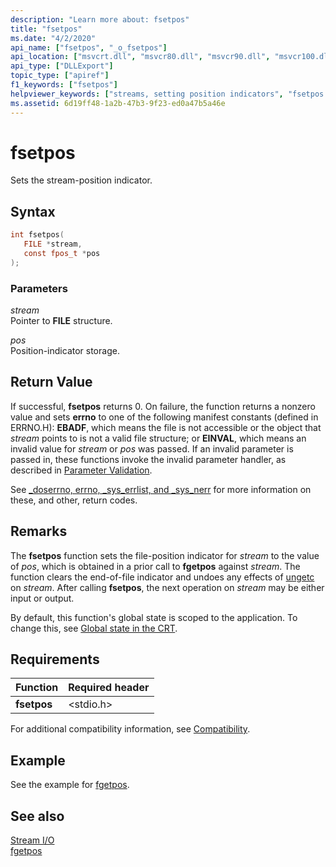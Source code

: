 ```yaml
---
description: "Learn more about: fsetpos"
title: "fsetpos"
ms.date: "4/2/2020"
api_name: ["fsetpos", "_o_fsetpos"]
api_location: ["msvcrt.dll", "msvcr80.dll", "msvcr90.dll", "msvcr100.dll", "msvcr100_clr0400.dll", "msvcr110.dll", "msvcr110_clr0400.dll", "msvcr120.dll", "msvcr120_clr0400.dll", "ucrtbase.dll", "api-ms-win-crt-stdio-l1-1-0.dll", "api-ms-win-crt-private-l1-1-0.dll"]
api_type: ["DLLExport"]
topic_type: ["apiref"]
f1_keywords: ["fsetpos"]
helpviewer_keywords: ["streams, setting position indicators", "fsetpos function"]
ms.assetid: 6d19ff48-1a2b-47b3-9f23-ed0a47b5a46e
---
```

# fsetpos

Sets the stream-position indicator.

## Syntax

```C
int fsetpos(
   FILE *stream,
   const fpos_t *pos
);
```

### Parameters

*stream*<br/>
Pointer to **FILE** structure.

*pos*<br/>
Position-indicator storage.

## Return Value

If successful, **fsetpos** returns 0. On failure, the function returns a nonzero value and sets **errno** to one of the following manifest constants (defined in ERRNO.H): **EBADF**, which means the file is not accessible or the object that *stream* points to is not a valid file structure; or **EINVAL**, which means an invalid value for *stream* or *pos* was passed. If an invalid parameter is passed in, these functions invoke the invalid parameter handler, as described in [Parameter Validation](../../c-runtime-library/parameter-validation.md).

See [_doserrno, errno, _sys_errlist, and _sys_nerr](../../c-runtime-library/errno-doserrno-sys-errlist-and-sys-nerr.md) for more information on these, and other, return codes.

## Remarks

The **fsetpos** function sets the file-position indicator for *stream* to the value of *pos*, which is obtained in a prior call to **fgetpos** against *stream*. The function clears the end-of-file indicator and undoes any effects of [ungetc](ungetc-ungetwc.md) on *stream*. After calling **fsetpos**, the next operation on *stream* may be either input or output.

By default, this function's global state is scoped to the application. To change this, see [Global state in the CRT](../global-state.md).

## Requirements

|Function|Required header|
|--------------|---------------------|
|**fsetpos**|\<stdio.h>|

For additional compatibility information, see [Compatibility](../../c-runtime-library/compatibility.md).

## Example

See the example for [fgetpos](fgetpos.md).

## See also

[Stream I/O](../../c-runtime-library/stream-i-o.md)<br/>
[fgetpos](fgetpos.md)<br/>
